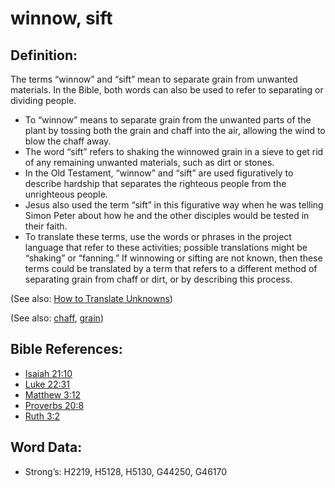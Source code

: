 # winnow, sift

## Definition:

The terms “winnow” and “sift” mean to separate grain from unwanted materials. In the Bible, both words can also be used to refer to separating or dividing people.

* To “winnow” means to separate grain from the unwanted parts of the plant by tossing both the grain and chaff into the air, allowing the wind to blow the chaff away.
* The word “sift” refers to shaking the winnowed grain in a sieve to get rid of any remaining unwanted materials, such as dirt or stones.
* In the Old Testament, “winnow” and “sift” are used figuratively to describe hardship that separates the righteous people from the unrighteous people.
* Jesus also used the term “sift” in this figurative way when he was telling Simon Peter about how he and the other disciples would be tested in their faith.
* To translate these terms, use the words or phrases in the project language that refer to these activities; possible translations might be “shaking” or “fanning.” If winnowing or sifting are not known, then these terms could be translated by a term that refers to a different method of separating grain from chaff or dirt, or by describing this process.

(See also: [How to Translate Unknowns](rc://en/ta/man/translate/translate-unknown))

(See also: [chaff](../other/chaff.md), [grain](../other/grain.md))

## Bible References:

* [Isaiah 21:10](rc://en/tn/help/isa/21/10)
* [Luke 22:31](rc://en/tn/help/luk/22/31)
* [Matthew 3:12](rc://en/tn/help/mat/03/12)
* [Proverbs 20:8](rc://en/tn/help/pro/20/08)
* [Ruth 3:2](rc://en/tn/help/rut/03/02)

## Word Data:

* Strong’s: H2219, H5128, H5130, G44250, G46170
